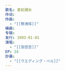 ```yaml
---
歌名: 爱如潮水
作词: 
作曲:
  - "[[黎沸挥]]"
编曲: 
专辑: 
发行: 1993-01-01
演唱:
  - "[[张信哲]]"
EP: 24
抄袭:
  - "[[ウエディング・ベル]]"
---
```

